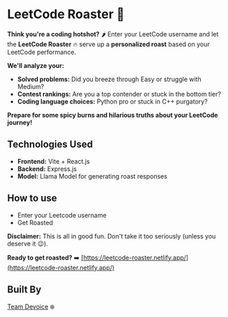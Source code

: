 # LeetCode Roaster 🍠

**Think you're a coding hotshot?** 🌶️ Enter your LeetCode username and let the **LeetCode Roaster** 🔥 serve up a **personalized roast** based on your LeetCode performance.

**We'll analyze your:**

- **Solved problems:** Did you breeze through Easy or struggle with Medium?
- **Contest rankings:** Are you a top contender or stuck in the bottom tier?
- **Coding language choices:** Python pro or stuck in C++ purgatory?

**Prepare for some spicy burns and hilarious truths about your LeetCode journey!**

## Technologies Used

- **Frontend:** Vite + React.js
- **Backend:** Express.js
- **Model:** Llama Model for generating roast responses

## How to use

- Enter your Leetcode username
- Get Roasted

**Disclaimer:** This is all in good fun. Don't take it too seriously (unless you deserve it 😉).

**Ready to get roasted?** ➡️ [https://leetcode-roaster.netlify.app/](https://leetcode-roaster.netlify.app/)

## Built By

[Team Devoice](https://www.linkedin.com/company/devoice/) ❄️

